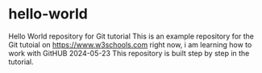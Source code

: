 # hello-world
Hello World repository for Git tutorial
This is an example repository for the Git tutoial on https://www.w3schools.com
right now, i am learning how to work with GitHUB 2024-05-23
This repository is built step by step in the tutorial.
